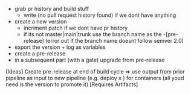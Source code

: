 * grab pr history and build stuff
  * write (no pull request history found) if we dont have anything
* create a new version
  * incriment patch if we dont have pr history
  * if its not master|main|trunk use the branch name as the -[pre-release] (error out if the branch name doesnt follow semver 2.0)
* export the version + log as variables
* create a pre-release
* in a subsequent part (with a gate) upgrade from pre-release

[Ideas]
Create pre-release at end of build cycle => use output from prior pipeline as input to new pipeline (e.g. deploy x ) for containers (all youd need is the version to promote it) [Requires Artifacts]

